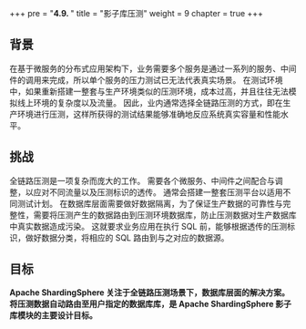+++
pre = "<b>4.9. </b>"
title = "影子库压测"
weight = 9
chapter = true
+++

## 背景

在基于微服务的分布式应用架构下，业务需要多个服务是通过一系列的服务、中间件的调用来完成，所以单个服务的压力测试已无法代表真实场景。
在测试环境中，如果重新搭建一整套与生产环境类似的压测环境，成本过高，并且往往无法模拟线上环境的复杂度以及流量。
因此，业内通常选择全链路压测的方式，即在生产环境进行压测，这样所获得的测试结果能够准确地反应系统真实容量和性能水平。

## 挑战

全链路压测是一项复杂而庞大的工作。
需要各个微服务、中间件之间配合与调整，以应对不同流量以及压测标识的透传。
通常会搭建一整套压测平台以适用不同测试计划。
在数据库层面需要做好数据隔离，为了保证生产数据的可靠性与完整性，需要将压测产生的数据路由到压测环境数据库，防止压测数据对生产数据库中真实数据造成污染。
这就要求业务应用在执行 SQL 前，能够根据透传的压测标识，做好数据分类，将相应的 SQL 路由到与之对应的数据源。

## 目标

**Apache ShardingSphere 关注于全链路压测场景下，数据库层面的解决方案。
将压测数据自动路由至用户指定的数据库库，是 Apache ShardingSphere 影子库模块的主要设计目标。**
